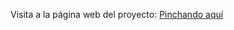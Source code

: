 Visita a la página web del proyecto: [Pinchando aquí]([https://github.com/danielmera2912/SimpleGames/releases/download/documentation/Documentacion.de.SimpleGames.pdf](https://blastinfo.000webhostapp.com/index.html))
